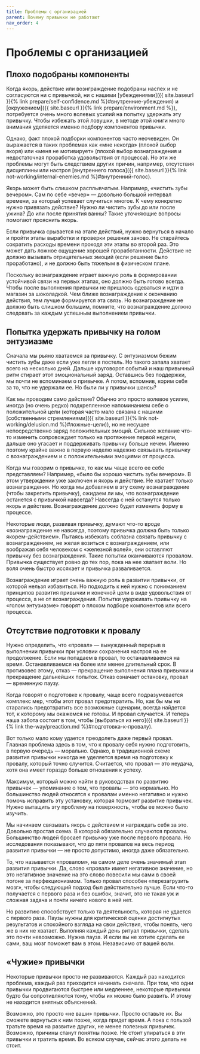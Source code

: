 ```yaml
---
title: Проблемы с организацией
parent: Почему привычки не работают
nav_order: 4
---
```


# Проблемы с организацией

## Плохо подобраны компоненты

Когда якорь, действие или вознграждение подобраны наспех и не
согласуются ни с привычкой, ни с нашими [убеждениями]({{ site.baseurl
}}{% link prepare/self-confidence.md %}#внутренние-убеждения) и
[окружением]({{ site.baseurl }}{% link prepare/environment.md %}),
потребуется очень много волевых усилий на попытку удержать эту
привычку. Чтобы избежать этой ловушки, в методе этой книги много
внимания уделяется именно подбору компонентов привычки.

Однако, факт плохой подборки компонентов часто неочевиден. Он
выражается в таких проблемах как «мне некогда» (плохой выбор якоря)
или «меня не мотивирует» (плохой выбор вознаграждения и недостаточная
проработка удовольствия от процесса). Но эти же проблемы могут быть
следствием других причин, например, отсутствия дисциплины или настроя
[внутреннего голоса]({{ site.baseurl }}{% link
not-working/internal-enemies.md %}#внутренний-голос).

Якорь может быть слишком расплывчатым. Например, «чистить зубы
вечером». Сам по себе «вечер» — довольно большой интервал времени, за
который успевает случиться многое. К чему конкретно нужно привязать
действие? Нужно ли чистить зубы до или после ужина? До или после
принятия ванны? Такие уточняющие вопросы помогают прояснить якорь.

Если привычка срывается на этапе действий, нужно вернуться в начало и
пройти этапы выработки и проверки решения заново. Не старайтесь
сократить расходы времени проходя эти этапы во второй раз. Это может
дать ложное ощущение хорошей проработанности. Действие не должно
вызывать отрицательных эмоций (если решение было проработано), и не
должно быть тяжелым в физическом плане.

Поскольку вознаграждение играет важную роль в формировании устойчивой
связи на первых этапах, оно должно быть готово всегда. Чтобы после
выполнения привычки не пришлось одеваться и идти в магазин за
шоколадкой. Чем ближе вознаграждение к окончанию действия, тем лучше
формируется эта связь. Но вознаграждение не должно быть слишком
большим, помните, что вознаграждение должно следовать за каждым
успешным выполнением привычки.

## Попытка удержать привычку на голом энтузиазме

Сначала мы рьяно хватаемся за привычку. С энтузиазмом бежим чистить
зубы даже если уже легли в постель. Но такого запала хватает всего на
несколько дней. Дальше круговорот событий и наш привычный ритм стирает
этот эмоциональный заряд. Оставшись без поддержки, мы почти не
вспоминаем о привычке. А потом, вспомнив, корим себя за то, что не
удержали ее. Но были ли у привычки шансы?

Как мы проводим само действие? Обычно это просто волевое усилие,
иногда (но очень редко) подкрепленное напоминанием себе о
положительной цели (которая часто мало связана с нашими [собственными
стремлениями]({{ site.baseurl }}{% link not-working/delusion.md
%}#ложные-цели)), но не несущее непосредственно заряд положительных
эмоций. Сильное желание что-то изменить сопровождает только на
протяжение первой недели, дальше оно угасает и поддерживать привычку
больше нечем. Именно поэтому крайне важно в первую неделю надежно
связывать привычку с вознаграждением и с положительными эмоциями от
процесса.

Когда мы говорим о привычке, то как мы чаще всего ее себе
представляем? Например, «было бы хорошо чистить зубы вечером». В этом
утверждении уже заключен и якорь и действие. Не хватает только
вознаграждения. Но когда мы добавляем в эту схему вознаграждение
(чтобы закрепить привычку), ожидаем ли мы, что вознаграждение
останется с привычкой навсегда? Навсегда с ней останутся только якорь
и действие. Вознаграждение должно будет изменить форму в процессе.

Некоторые люди, развивая привычку, думают что-то вроде «вознаграждение
не навсегда, поэтому привычка должна быть только
якорем–действием». Пытаясь избежать соблазна связать привычку с
вознаграждением, не желая возиться с вознаграждением, или воображая
себя человеком с «железной волей», они оставляют привычку без
вознаграждения. Такие попытки оканчиваются провалом. Привычка
существует ровно до тех пор, пока на нее хватает воли. Но воля очень
быстро иссякает и привычка разваливается.

Вознаграждение играет очень важную роль в развитии привычки, от
которой нельзя избавиться. Но подходить к ней нужно с пониманием
принципов развития привычки и конечной цели в виде удовольствия от
процесса, а не от вознаграждения. Попытки удерживать привычку на
«голом энтузиазме» говорят о плохом подборе компонентов или всего
процесса.

## Отсутствие подготовки к провалу

Нужно определить, что «провал» — вынужденный перерыв в выполнении
привычки при условии сохранения настроя на ее продолжение. Если мы
попадаем в провал, то останавливаемся на время. Останавливаемся на
более или менее длительный срок. В противовес этому, отказ —
прекращение выполнения плана привычки и прекращение дальнейших
попыток. Отказ означает остановку, провал — временную паузу.

Когда говорят о подготовке к провалу, чаще всего подразумевается
комплекс мер, чтобы этот провал предотвратить. Но, как бы мы ни
старались предотвратить все возможные сценарии, всегда найдется тот, к
которому мы окажемся не готовы. И провал случается. И теперь наша
забота состоит в том, чтобы [выбраться из него]({{ site.baseurl }}{%
link the-way/preaction.md %}#подготовка-к-провалу).

Вот только мало кому удается преодолеть даже первый провал. Главная
проблема здесь в том, что к провалу себя нужно подготовить, в первую
очередь — морально. Однако, в традиционной схеме развития привычки
никогда не уделяется время на подготовку к провалу, который точно
случится. Считается, что провал — это неудача, хотя она имеет гораздо
больше отношения к успеху.

Максимум, который можно найти в руководствах по развитию привычек —
упоминание о том, что провалы — это нормально. Но большинство людей
относятся к провалам именно негативно и нужно помочь исправить эту
установку, которая тормозит развитие привычек. Нужно вытащить эту
проблему на поверхность, чтобы ее можно было изучить.

Мы начинаем связывать якорь с действием и награждать себя за
это. Довольно простая схема. В которой обязательно случаются
провалы. Большинство людей бросает привычку уже после первого
провала. Но исследования показывают, что до пяти провалов на весь
период развития привычки — не просто допустимо, иногда даже
обязательно.

То, что называется «провалом», на самом деле очень значимый этап
развития привычки. Да, слово «провал» имеет негативное значение, но
это негативное значение на это слово повесили мы сами в своей погоне
за перфекционизмом. Только провал способен «перезагрузить мозг», чтобы
следующий подход был действительно лучше. Если что-то получается с
первого раза и без ошибок, значит, это не такая уж и сложная задача и
почти ничего нового в ней нет.

Но развитию способствует только та деятельность, которая не удается с
первого раза. Паузы нужны для критической оценки достигнутых
результатов и спокойного взгляда на свои действия, чтобы понять, чего
же в них не хватает. Выполняя каждый день ритуал привычки, сделать это
почти невозможно. Нужна пауза. И если вы не хотите сделать ее сами,
ваш мозг поможет вам в этом. Независимо от вашей воли.

## «Чужие» привычки

Некоторые привычки просто не развиваются. Каждый раз находится
проблема, каждый раз приходится начинать сначала. При том, что одни
привычки продвигаются быстрее или медленнее, некоторые привычки будто
бы сопротивляются тому, чтобы их можно было развить. И этому не
находится внятных объяснений.

Возможно, это просто «не ваши» привычки. Просто оставьте их. Вы
сможете вернуться к ним позже, когда придет время. А пока с пользой
тратьте время на развитие других, не менее полезных
привычек. Возможно, причины станут понятны позже. Не стоит упираться в
эти привычки и тратить время. Во всяком случае, сейчас этого делать не
стоит.
